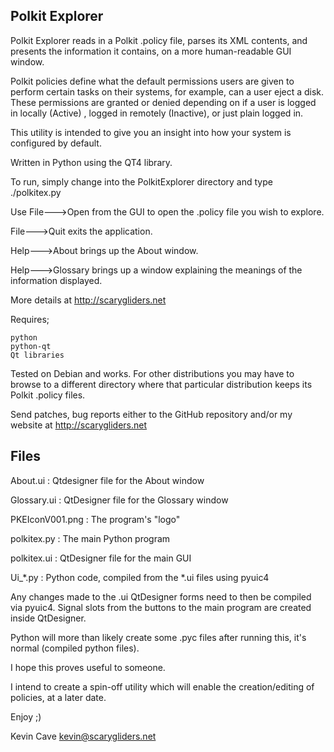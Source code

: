 Polkit Explorer
---------------

Polkit Explorer reads in a Polkit .policy file, parses its XML contents, and
presents the information it contains, on a more human-readable GUI window.

Polkit policies define what the default permissions users are given to perform
certain tasks on their systems, for example, can a user eject a disk. These
permissions are granted or denied depending on if a user is logged in locally
(Active) , logged in remotely (Inactive), or just plain logged in.

This utility is intended to give you an insight into how your system is
configured by default.

Written in Python using the QT4 library.

To run, simply change into the PolkitExplorer directory and type ./polkitex.py

Use File--->Open from the GUI to open the .policy file you wish to explore.

File--->Quit exits the application.

Help--->About brings up the About window.

Help--->Glossary brings up a window explaining the meanings of the information
        displayed.
        
More details at http://scarygliders.net

Requires;

    python
    python-qt
    Qt libraries

Tested on Debian and works. For other distributions you may have to browse to a
different directory where that particular distribution keeps its Polkit .policy
files.

Send patches, bug reports either to the GitHub repository and/or my website at
http://scarygliders.net 

Files
-----

About.ui        : Qtdesigner file for the About window

Glossary.ui     : QtDesigner file for the Glossary window

PKEIconV001.png : The program's "logo"

polkitex.py     : The main Python program

polkitex.ui     : QtDesigner file for the main GUI

Ui_*.py         : Python code, compiled from the *.ui files using pyuic4

Any changes made to the .ui QtDesigner forms need to then be compiled via pyuic4.
Signal slots from the buttons to the main program are created inside QtDesigner.

Python will more than likely create some .pyc files after running this, it's
normal (compiled python files).

I hope this proves useful to someone.

I intend to create a spin-off utility which will enable the creation/editing of
policies, at a later date.

Enjoy ;)

Kevin Cave
kevin@scarygliders.net
